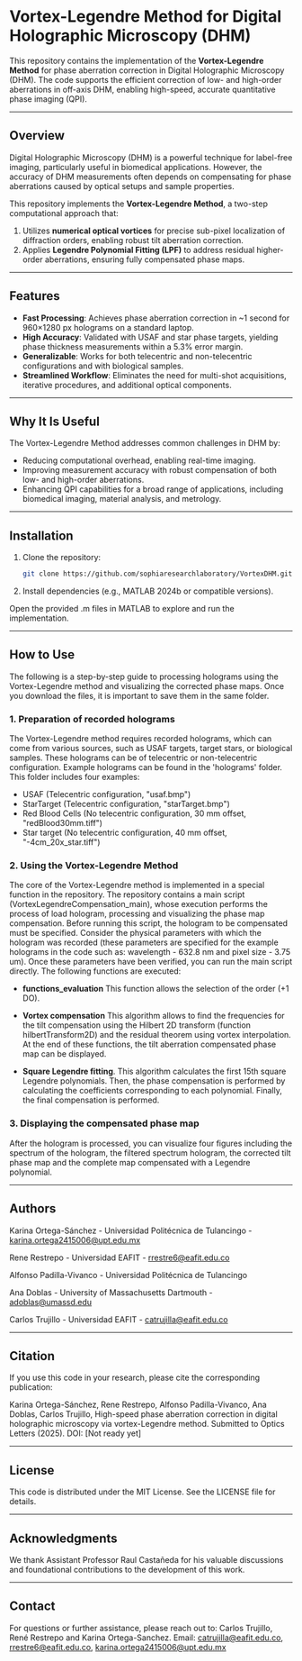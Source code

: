 # Vortex-Legendre Method for Digital Holographic Microscopy (DHM)

This repository contains the implementation of the **Vortex-Legendre Method** for phase aberration correction in Digital Holographic Microscopy (DHM). The code supports the efficient correction of low- and high-order aberrations in off-axis DHM, enabling high-speed, accurate quantitative phase imaging (QPI).

---

## Overview

Digital Holographic Microscopy (DHM) is a powerful technique for label-free imaging, particularly useful in biomedical applications. However, the accuracy of DHM measurements often depends on compensating for phase aberrations caused by optical setups and sample properties.

This repository implements the **Vortex-Legendre Method**, a two-step computational approach that:
1. Utilizes **numerical optical vortices** for precise sub-pixel localization of diffraction orders, enabling robust tilt aberration correction.
2. Applies **Legendre Polynomial Fitting (LPF)** to address residual higher-order aberrations, ensuring fully compensated phase maps.

---

## Features

- **Fast Processing**: Achieves phase aberration correction in ~1 second for 960×1280 px holograms on a standard laptop.
- **High Accuracy**: Validated with USAF and star phase targets, yielding phase thickness measurements within a 5.3% error margin.
- **Generalizable**: Works for both telecentric and non-telecentric configurations and with biological samples.
- **Streamlined Workflow**: Eliminates the need for multi-shot acquisitions, iterative procedures, and additional optical components.

---

## Why It Is Useful

The Vortex-Legendre Method addresses common challenges in DHM by:
- Reducing computational overhead, enabling real-time imaging.
- Improving measurement accuracy with robust compensation of both low- and high-order aberrations.
- Enhancing QPI capabilities for a broad range of applications, including biomedical imaging, material analysis, and metrology.

---

## Installation

1. Clone the repository:
   ```bash
   git clone https://github.com/sophiaresearchlaboratory/VortexDHM.git
2. Install dependencies (e.g., MATLAB 2024b or compatible versions).

Open the provided .m files in MATLAB to explore and run the implementation.

---

## How to Use

The following is a step-by-step guide to processing holograms using the Vortex-Legendre method and visualizing the corrected phase maps. 
Once you download the files, it is important to save them in the same folder.
### 1. Preparation of recorded holograms
The Vortex-Legendre method requires recorded holograms, which can come from various sources, such as USAF targets, target stars, or biological samples. 
These holograms can be of telecentric or non-telecentric configuration.
Example holograms can be found in the 'holograms' folder. This folder includes four examples:
-	USAF (Telecentric configuration, "usaf.bmp")
-	StarTarget (Telecentric configuration, "starTarget.bmp")
-	Red Blood Cells (No telecentric configuration, 30 mm offset, "redBlood30mm.tiff")
-	Star target (No telecentric configuration, 40 mm offset, "-4cm_20x_star.tiff")
### 2. Using the Vortex-Legendre Method
The core of the Vortex-Legendre method is implemented in a special function in the repository. 
The repository contains a main script (VortexLegendreCompensation_main), whose execution performs the process of load hologram, processing and visualizing the phase map compensation. 
Before running this script, the hologram to be compensated must be specified. 
Consider the physical parameters with which the hologram was recorded (these parameters are specified for the example holograms in the code such as: wavelength - 632.8 nm and pixel size - 3.75 um). 
Once these parameters have been verified, you can run the main script directly.
The following functions are executed:

- **functions_evaluation** This function allows the selection of the order (+1 DO).

- **Vortex compensation** This algorithm allows to find the frequencies for the tilt compensation using the Hilbert 2D transform (function hilbertTransform2D) and the residual theorem using vortex interpolation. At the end of these functions, the tilt aberration compensated phase map can be displayed.

- **Square Legendre fitting**. This algorithm calculates the first 15th square Legendre polynomials. Then, the phase compensation is performed by calculating the coefficients corresponding to each polynomial. Finally, the final compensation is performed. 

### 3. Displaying the compensated phase map
After the hologram is processed, you can visualize four figures including the spectrum of the hologram, the filtered spectrum hologram, the corrected tilt phase map and the complete map compensated with a Legendre polynomial. 

---

## Authors
Karina Ortega-Sánchez - Universidad Politécnica de Tulancingo - karina.ortega2415006@upt.edu.mx 

Rene Restrepo - Universidad EAFIT - rrestre6@eafit.edu.co

Alfonso Padilla-Vivanco - Universidad Politécnica de Tulancingo

Ana Doblas - University of Massachusetts Dartmouth - adoblas@umassd.edu

Carlos Trujillo - Universidad EAFIT - catrujilla@eafit.edu.co

---

## Citation
If you use this code in your research, please cite the corresponding publication:

Karina Ortega-Sánchez, Rene Restrepo, Alfonso Padilla-Vivanco, Ana Doblas, Carlos Trujillo, High-speed phase aberration correction in digital holographic microscopy via vortex-Legendre method. Submitted to Optics Letters (2025). DOI: [Not ready yet]

---

## License
This code is distributed under the MIT License. See the LICENSE file for details.

---

## Acknowledgments
We thank Assistant Professor Raul Castañeda for his valuable discussions and foundational contributions to the development of this work.

---

## Contact
For questions or further assistance, please reach out to: Carlos Trujillo, René Restrepo and Karina Ortega-Sanchez.
Email: catrujilla@eafit.edu.co, rrestre6@eafit.edu.co, karina.ortega2415006@upt.edu.mx
